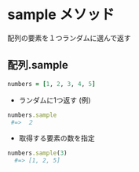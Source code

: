 # sample メソッド
配列の要素を１つランダムに選んで返す
  
## 配列.sample
```rb
numbers = [1, 2, 3, 4, 5]
```
  
- ランダムに1つ返す
(例)
```rb
numbers.sample
 #=>　２
 ```
   
 - 取得する要素の数を指定
```rb
numbers.sample(3)
  #=> [1, 2, 5]
```
  
